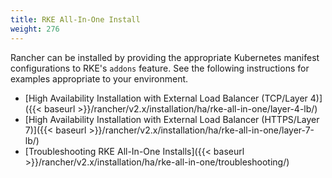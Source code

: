 ```yaml
---
title: RKE All-In-One Install
weight: 276
---
```


Rancher can be installed by providing the appropriate Kubernetes manifest configurations to RKE's `addons` feature. See the following instructions for examples appropriate to your environment.

* [High Availability Installation with External Load Balancer (TCP/Layer 4)]({{< baseurl >}}/rancher/v2.x/installation/ha/rke-all-in-one/layer-4-lb/)
* [High Availability Installation with External Load Balancer (HTTPS/Layer 7)]({{< baseurl >}}/rancher/v2.x/installation/ha/rke-all-in-one/layer-7-lb/)
* [Troubleshooting RKE All-In-One Installs]({{< baseurl >}}/rancher/v2.x/installation/ha/rke-all-in-one/troubleshooting/)
